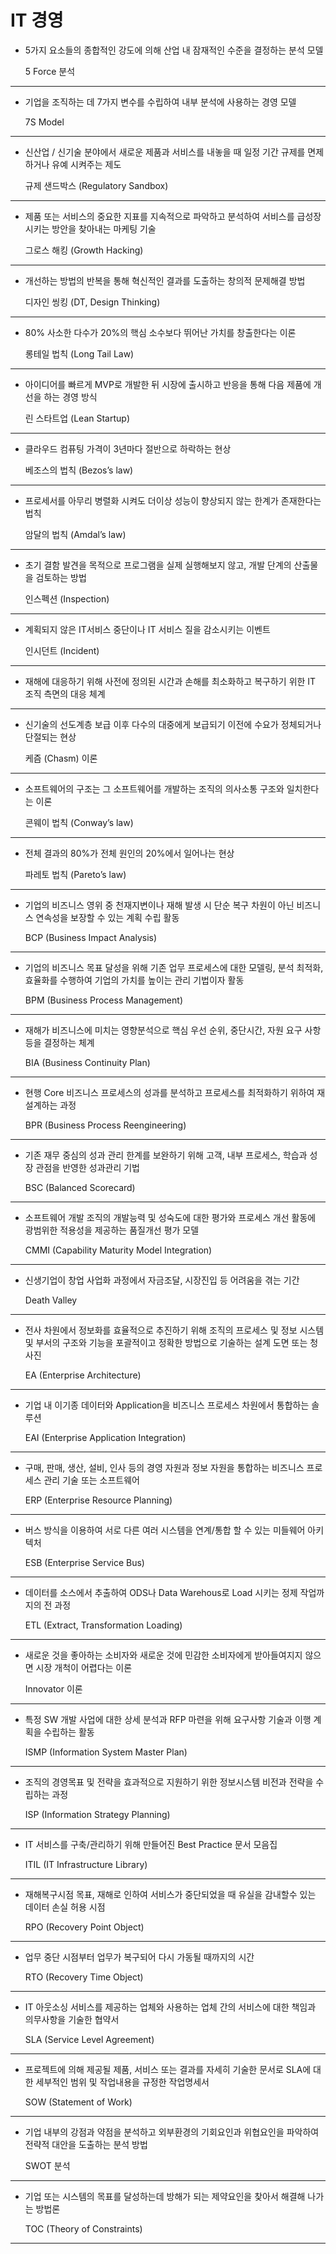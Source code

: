 # IT 경영

- 5가지 요소들의 종합적인 강도에 의해 산업 내 잠재적인 수준을 결정하는 분석 모델
    
    5 Force 분석
    

---

- 기업을 조직하는 데 7가지 변수를 수립하여 내부 분석에 사용하는 경영 모델
    
    7S Model
    

---

- 신산업 / 신기술 분야에서 새로운 제품과 서비스를 내놓을 때 일정 기간 규제를 면제하거나 유예 시켜주는 제도
    
    규제 샌드박스 (Regulatory Sandbox)
    

---

- 제품 또는 서비스의 중요한 지표를 지속적으로 파악하고 분석하여 서비스를 급성장 시키는 방안을 찾아내는 마케팅 기술
    
    그로스 해킹 (Growth Hacking)
    

---

- 개선하는 방법의 반복을 통해 혁신적인 결과를 도출하는 창의적 문제해결 방법
    
    디자인 씽킹 (DT, Design Thinking)
    

---

- 80% 사소한 다수가 20%의 핵심 소수보다 뛰어난 가치를 창출한다는 이론
    
    롱테일 법칙 (Long Tail Law)
    

---

- 아이디어를 빠르게 MVP로 개발한 뒤 시장에 출시하고 반응을 통해 다음 제품에 개선을 하는 경영 방식
    
    린 스타트업 (Lean Startup)
    

---

- 클라우드 컴퓨팅 가격이 3년마다 절반으로 하락하는 현상
    
    베조스의 법칙 (Bezos’s law)
    

---

- 프로세서를 아무리 병렬화 시켜도 더이상 성능이 향상되지 않는 한계가 존재한다는 법칙
    
    암달의 법칙 (Amdal’s law)
    

---

- 초기 결함 발견을 목적으로 프로그램을 실제 실행해보지 않고, 개발 단계의 산출물을 검토하는 방법
    
    인스펙션 (Inspection)
    

---

- 계획되지 않은 IT서비스 중단이나 IT 서비스 질을 감소시키는 이벤트
    
    인시던트 (Incident)
    

---

- 재해에 대응하기 위해 사전에 정의된 시간과 손해를 최소화하고 복구하기 위한 IT 조직 측면의 대응 체계

---

- 신기술의 선도계층 보급 이후 다수의 대중에게 보급되기 이전에 수요가 정체되거나 단절되는 현상
    
    케즘 (Chasm) 이론
    

---

- 소프트웨어의 구조는 그 소프트웨어를 개발하는 조직의 의사소통 구조와 일치한다는 이론
    
    콘웨이 법칙 (Conway’s law)
    

---

- 전체 결과의 80%가 전체 원인의 20%에서 일어나는 현상
    
    파레토 법칙 (Pareto’s law)
    

---

- 기업의 비즈니스 영위 중 천재지변이나 재해 발생 시 단순 복구 차원이 아닌 비즈니스 연속성을 보장할 수 있는 계획 수립 활동
    
    BCP (Business Impact Analysis)
    

---

- 기업의 비즈니스 목표 달성을 위해 기존 업무 프로세스에 대한 모델링, 분석 최적화, 효율화를 수행하여 기업의 가치를 높이는 관리 기법이자 활동
    
    BPM (Business Process Management)
    

---

- 재해가 비즈니스에 미치는 영향분석으로 핵심 우선 순위, 중단시간, 자원 요구 사항등을 결정하는 체계
    
    BIA (Business Continuity Plan)
    

---

- 현행 Core 비즈니스 프로세스의 성과를 분석하고 프로세스를 최적화하기 위하여 재설계하는 과정
    
    BPR (Business Process Reengineering)
    

---

- 기존 재무 중심의 성과 관리 한계를 보완하기 위해 고객, 내부 프로세스, 학습과 성장 관점을 반영한 성과관리 기법
    
    BSC (Balanced Scorecard) 
    

---

- 소프트웨어 개발 조직의 개발능력 및 성숙도에 대한 평가와 프로세스 개선 활동에 광범위한 적용성을 제공하는 품질개선 평가 모델
    
    CMMI (Capability Maturity Model Integration)
    

---

- 신생기업이 창업 사업화 과정에서 자금조달, 시장진입 등 어려움을 겪는 기간
    
    Death Valley
    

---

- 전사 차원에서 정보화를 효율적으로 추진하기 위해 조직의 프로세스 및 정보 시스템 및 부서의 구조와 기능을 포괄적이고 정확한 방법으로 기술하는 설계 도면 또는 청사진
    
    EA (Enterprise Architecture)
    

---

- 기업 내 이기종 데이터와 Application을 비즈니스 프로세스 차원에서 통합하는 솔루션
    
    EAI (Enterprise Application Integration)
    

---

- 구매, 판매, 생산, 설비, 인사 등의 경영 자원과 정보 자원을 통합하는 비즈니스 프로세스 관리 기술 또는 소프트웨어
    
    ERP (Enterprise Resource Planning)
    

---

- 버스 방식을 이용하여 서로 다른 여러 시스템을 연계/통합 할 수 있는 미들웨어 아키텍처
    
    ESB (Enterprise Service Bus)
    

---

- 데이터를 소스에서 추출하여 ODS나 Data Warehous로 Load 시키는 정제 작업까지의 전 과정
    
    ETL (Extract, Transformation Loading)
    

---

- 새로운 것을 좋아하는 소비자와 새로운 것에 민감한 소비자에게 받아들여지지 않으면 시장 개척이 어렵다는 이론
    
    Innovator 이론
    

---

- 특정 SW 개발 사업에 대한 상세 분석과 RFP 마련을 위해 요구사항 기술과 이행 계획을 수립하는 활동
    
    ISMP (Information System Master Plan)
    

---

- 조직의 경영목표 및 전략을 효과적으로 지원하기 위한 정보시스템 비전과 전략을 수립하는 과정
    
    ISP (Information Strategy Planning)
    

---

- IT 서비스를 구축/관리하기 위해 만들어진 Best Practice 문서 모음집
    
    ITIL (IT Infrastructure Library)
    

---

- 재해복구시점 목표, 재해로 인하여 서비스가 중단되었을 때 유실을 감내할수 있는 데이터 손실 허용 시점
    
    RPO (Recovery Point Object)
    

---

- 업무 중단 시점부터 업무가 복구되어 다시 가동될 때까지의 시간
    
    RTO (Recovery Time Object)
    

---

- IT 아웃소싱 서비스를 제공하는 업체와 사용하는 업체 간의 서비스에 대한 책임과 의무사항을 기술한 협약서
    
    SLA (Service Level Agreement)
    

---

- 프로젝트에 의해 제공될 제품, 서비스 또는 결과를 자세히 기술한 문서로 SLA에 대한 세부적인 범위 및 작업내용을 규정한 작업명세서
    
    SOW (Statement of Work)
    

---

- 기업 내부의 강점과 약점을 분석하고 외부환경의 기회요인과 위협요인을 파악하여 전략적 대안을 도출하는 분석 방법
    
    SWOT 분석
    

---

- 기업 또는 시스템의 목표를 달성하는데 방해가 되는 제약요인을 찾아서 해결해 나가는 방법론
    
    TOC (Theory of Constraints)
    

---